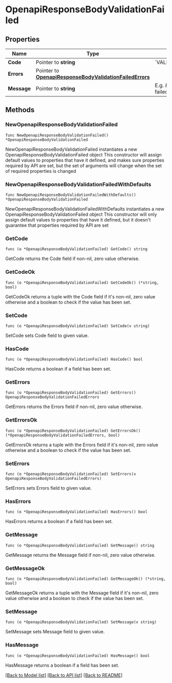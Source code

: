# OpenapiResponseBodyValidationFailed

## Properties

Name | Type | Description | Notes
------------ | ------------- | ------------- | -------------
**Code** | Pointer to **string** | &#x60;VALIDATION_FAILED&#x60; | [optional] 
**Errors** | Pointer to [**OpenapiResponseBodyValidationFailedErrors**](OpenapiResponseBodyValidationFailedErrors.md) |  | [optional] 
**Message** | Pointer to **string** | E.g. \&quot;Validation failed.\&quot; | [optional] 

## Methods

### NewOpenapiResponseBodyValidationFailed

`func NewOpenapiResponseBodyValidationFailed() *OpenapiResponseBodyValidationFailed`

NewOpenapiResponseBodyValidationFailed instantiates a new OpenapiResponseBodyValidationFailed object
This constructor will assign default values to properties that have it defined,
and makes sure properties required by API are set, but the set of arguments
will change when the set of required properties is changed

### NewOpenapiResponseBodyValidationFailedWithDefaults

`func NewOpenapiResponseBodyValidationFailedWithDefaults() *OpenapiResponseBodyValidationFailed`

NewOpenapiResponseBodyValidationFailedWithDefaults instantiates a new OpenapiResponseBodyValidationFailed object
This constructor will only assign default values to properties that have it defined,
but it doesn't guarantee that properties required by API are set

### GetCode

`func (o *OpenapiResponseBodyValidationFailed) GetCode() string`

GetCode returns the Code field if non-nil, zero value otherwise.

### GetCodeOk

`func (o *OpenapiResponseBodyValidationFailed) GetCodeOk() (*string, bool)`

GetCodeOk returns a tuple with the Code field if it's non-nil, zero value otherwise
and a boolean to check if the value has been set.

### SetCode

`func (o *OpenapiResponseBodyValidationFailed) SetCode(v string)`

SetCode sets Code field to given value.

### HasCode

`func (o *OpenapiResponseBodyValidationFailed) HasCode() bool`

HasCode returns a boolean if a field has been set.

### GetErrors

`func (o *OpenapiResponseBodyValidationFailed) GetErrors() OpenapiResponseBodyValidationFailedErrors`

GetErrors returns the Errors field if non-nil, zero value otherwise.

### GetErrorsOk

`func (o *OpenapiResponseBodyValidationFailed) GetErrorsOk() (*OpenapiResponseBodyValidationFailedErrors, bool)`

GetErrorsOk returns a tuple with the Errors field if it's non-nil, zero value otherwise
and a boolean to check if the value has been set.

### SetErrors

`func (o *OpenapiResponseBodyValidationFailed) SetErrors(v OpenapiResponseBodyValidationFailedErrors)`

SetErrors sets Errors field to given value.

### HasErrors

`func (o *OpenapiResponseBodyValidationFailed) HasErrors() bool`

HasErrors returns a boolean if a field has been set.

### GetMessage

`func (o *OpenapiResponseBodyValidationFailed) GetMessage() string`

GetMessage returns the Message field if non-nil, zero value otherwise.

### GetMessageOk

`func (o *OpenapiResponseBodyValidationFailed) GetMessageOk() (*string, bool)`

GetMessageOk returns a tuple with the Message field if it's non-nil, zero value otherwise
and a boolean to check if the value has been set.

### SetMessage

`func (o *OpenapiResponseBodyValidationFailed) SetMessage(v string)`

SetMessage sets Message field to given value.

### HasMessage

`func (o *OpenapiResponseBodyValidationFailed) HasMessage() bool`

HasMessage returns a boolean if a field has been set.


[[Back to Model list]](../README.md#documentation-for-models) [[Back to API list]](../README.md#documentation-for-api-endpoints) [[Back to README]](../README.md)



